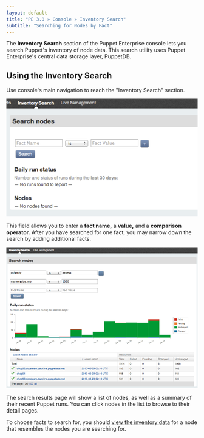 ```yaml
---
layout: default
title: "PE 3.0 » Console » Inventory Search"
subtitle: "Searching for Nodes by Fact"
---
```


The **Inventory Search** section of the Puppet Enterprise console lets you search Puppet's inventory of node data. This search utility uses Puppet Enterprise's central data storage layer, PuppetDB.

## Using the Inventory Search

Use console's main navigation to reach the "Inventory Search" section.

![The inventory search page][inventory_zoom]

This field allows you to enter a **fact name,** a **value,** and a **comparison operator.** After you have searched for one fact, you may narrow down the search by adding additional facts.

![Results of a search][inventory_search]

The search results page will show a list of nodes, as well as a summary of their recent Puppet runs. You can click nodes in the list to browse to their detail pages.

To choose facts to search for, you should [view the inventory data][inventory] for a node that resembles the nodes you are searching for.

[inventory]: ./console_reports.html#viewing-inventory-data
[inventory_search]: ./images/console/inventory_search.png
[inventory_zoom]: ./images/console/inventory_zoom.png